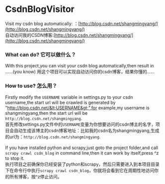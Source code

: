 # CsdnBlogVisitor 
Visit my csdn blog automatically: 
：[http://blog.csdn.net/shangmingyang/](http://blog.csdn.net/shangmingyang/)
<br />
自动访问我的CSDN博客:[http://blog.csdn.net/shangmingyang/](http://blog.csdn.net/shangmingyang/)

### What can do? 它可以做什么？
With this project,you can visit your csdn blog automatically,then result in ......(you know)
用这个项目可以实现自动访问你的csdn博客，结果你懂的……

### How to use? 怎么用？
Firstly modify the `USERNAME` variable in settings.py to your csdn username,the start url will be crawled is generated by "http://blog.csdn.net/&lt;USERNAME&gt;",for example,my username is shangmingyang,then the start url will be `http://blog.csdn.net/shangmingyang`.<br />
首先修改settings.py文件中的`USERNAME`变量为你想要访问的csdn博主的名字，项目会自动生成该博主的csdn博客地址：比如我的csdn名为shangmingyang,生成的url为：`http://blog.csdn.net/shangmingyang`.
<br />
<br />
If you have installed python and scrapy,just goto the project folder,and call
`scrapy crawl csdn_blog`
in command line,then it can work by itself,press ^z to stop it.<br />
执行项目之前确保你已经安装了python和scrapy，然后只需要进入到本项目目录下在命令行中执行`scrapy crawl csdn_blog`，你就将会看到它在周期性地访问你的所有博客，按^z停止访问。
